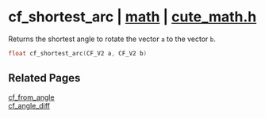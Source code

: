 # cf_shortest_arc | [math](https://github.com/RandyGaul/cute_framework/blob/master/docs/math/README.md) | [cute_math.h](https://github.com/RandyGaul/cute_framework/blob/master/include/cute_math.h)

Returns the shortest angle to rotate the vector `a` to the vector `b`.

```cpp
float cf_shortest_arc(CF_V2 a, CF_V2 b)
```

## Related Pages

[cf_from_angle](https://github.com/RandyGaul/cute_framework/blob/master/docs/math/cf_from_angle.md)  
[cf_angle_diff](https://github.com/RandyGaul/cute_framework/blob/master/docs/math/cf_angle_diff.md)  
